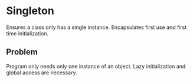 # Singleton

Ensures a class only has a single instance.
Encapsulates first use and first time initialization.

## Problem

Program only needs only one instance of an object. Lazy initialization and global access are necessary.